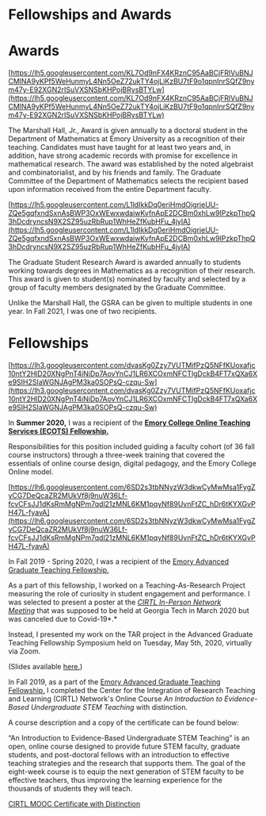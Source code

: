 # Fellowships and Awards

# **Awards**

[https://lh5.googleusercontent.com/KL7Od9nFX4KRznC95AaBCjFRlVuBNJCMlNA9yKPf5WeHunmyL4Nn5OeZ72ukTY4ojLiKzBU7tF9o1qpnInrSQfZ9nym47y-E92XGN2rISuVXSNSbKHPojBRysBTYLw](https://lh5.googleusercontent.com/KL7Od9nFX4KRznC95AaBCjFRlVuBNJCMlNA9yKPf5WeHunmyL4Nn5OeZ72ukTY4ojLiKzBU7tF9o1qpnInrSQfZ9nym47y-E92XGN2rISuVXSNSbKHPojBRysBTYLw)

The Marshall Hall, Jr., Award is given annually to a doctoral student in the Department of Mathematics at Emory University as a recognition of their teaching. Candidates must have taught for at least two years and, in addition, have strong academic records with promise for excellence in mathematical research. The award was established by the noted algebraist and combinatorialist, and by his friends and family. The Graduate Committee of the Department of Mathematics selects the recipient based upon information received from the entire Department faculty.

[https://lh5.googleusercontent.com/L1ldIkkDq0eriHmdOigrieUU-ZQe5gqfxndSxnAsBWP3OxWEwxwdaiwKvfnApE2DCBm0xhLw9IPzkpThpQ3hDcdryncsN9X2SZ95uzRbRup1WhHeZfKubHFu_4jyIA](https://lh5.googleusercontent.com/L1ldIkkDq0eriHmdOigrieUU-ZQe5gqfxndSxnAsBWP3OxWEwxwdaiwKvfnApE2DCBm0xhLw9IPzkpThpQ3hDcdryncsN9X2SZ95uzRbRup1WhHeZfKubHFu_4jyIA)

The Graduate Student Research Award is awarded annually to students working towards degrees in Mathematics as a recognition of their research. This award is given to student(s) nominated by faculty and selected by a group of faculty members designated by the Graduate Committee.

Unlike the Marshall Hall, the GSRA can be given to multiple students in one year. In Fall 2021, I was one of two recipients.

# **Fellowships**

[https://lh3.googleusercontent.com/dvasKg0Zzy7VUTMifPzQ5NFfKUoxafjc10ntY2HlD20XNgPnT4iNiDp7AovYnCJ1LR6XCOxmNFCTlgDckB4FT7xQXa6Xe9SIH2SIaWGNJAgPM3ka0SOPsQ-czqu-Sw](https://lh3.googleusercontent.com/dvasKg0Zzy7VUTMifPzQ5NFfKUoxafjc10ntY2HlD20XNgPnT4iNiDp7AovYnCJ1LR6XCOxmNFCTlgDckB4FT7xQXa6Xe9SIH2SIaWGNJAgPM3ka0SOPsQ-czqu-Sw)

In **Summer 2020,** I was a recipient of the **[Emory College Online Teaching Services (ECOTS) Fellowship.](http://www.google.com/url?q=http%3A%2F%2Fcollege.emory.edu%2Foisp%2Fremoteteaching%2Fecots%2Findex.html&sa=D&sntz=1&usg=AFQjCNFWAsumxFIdapbsactedBUTkvXaQQ)**

Responsibilities for this position included guiding a faculty cohort (of 36 fall course instructors) through a three-week training that covered the essentials of online course design, digital pedagogy, and the Emory College Online model.

[https://lh6.googleusercontent.com/6SD2s3tbNNyzW3dkwCyMwMsa1FygZyCG7DeQcaZR2MUkVf8j9nuW36Lf-fcvCFsJJ1dKsRmMgNPm7qdl21zMNL6KM1pqyNf89UvnFtZC_hDr6tKYXGvPH47L-fyavA](https://lh6.googleusercontent.com/6SD2s3tbNNyzW3dkwCyMwMsa1FygZyCG7DeQcaZR2MUkVf8j9nuW36Lf-fcvCFsJJ1dKsRmMgNPm7qdl21zMNL6KM1pqyNf89UvnFtZC_hDr6tKYXGvPH47L-fyavA)

In Fall 2019 - Spring 2020, I was a recipient of the [Emory Advanced Graduate Teaching Fellowship.](https://www.google.com/url?q=https%3A%2F%2Fnews.emory.edu%2Fstories%2F2019%2F02%2Fupress_aau_stem_grant%2Fcampus.html&sa=D&sntz=1&usg=AFQjCNEbUX0cCT5EeJyYAtLlbF_-lgNLMQ)

As a part of this fellowship, I worked on a Teaching-As-Research Project measuring the role of curiosity in student engagement and performance. I was selected to present a poster at the *[CIRTL In-Person Network Meeting](https://www.google.com/url?q=https%3A%2F%2Fsites.google.com%2Fwisc.edu%2Fcirtlspring2020%2Flogistics%3Fauthuser%3D0&sa=D&sntz=1&usg=AFQjCNEvCgts0eDjJfwqgI53EuOPo4Adog)* that was supposed to be held at Georgia Tech in March 2020 but was canceled due to Covid-19*.*

Instead, I presented my work on the TAR project in the Advanced Graduate Teaching Fellowship Symposium held on Tuesday, May 5th, 2020, virtually via Zoom.

(Slides available [here.](https://drive.google.com/file/d/1XKACd4T0IxE_b_2YWVI0wU2TsCkbK0I2/view?usp=sharing))

In Fall 2019, as a part of the [Emory Advanced Graduate Teaching Fellowship.](https://www.google.com/url?q=https%3A%2F%2Fnews.emory.edu%2Fstories%2F2019%2F02%2Fupress_aau_stem_grant%2Fcampus.html&sa=D&sntz=1&usg=AFQjCNEbUX0cCT5EeJyYAtLlbF_-lgNLMQ) I completed the Center for the Integration of Research Teaching and Learning (CIRTL) Network's Online Course *An Introduction to Evidence-Based Undergraduate STEM Teaching* with distinction.

A course description and a copy of the certificate can be found below:

“An Introduction to Evidence-Based Undergraduate STEM Teaching” is an open, online course designed to provide future STEM faculty, graduate students, and post-doctoral fellows with an introduction to effective teaching strategies and the research that supports them. The goal of the eight-week course is to equip the next generation of STEM faculty to be effective teachers, thus improving the learning experience for the thousands of students they will teach.

[CIRTL MOOC Certificate with Distinction](https://www.google.com/url?q=https%3A%2F%2Fwww.dropbox.com%2Fs%2Fy71fc2six8xuq33%2FKhaqan_CIRTL%2520Completion%2520Fall%2520201960.pdf%3Fdl%3D0&sa=D&sntz=1&usg=AFQjCNFqkMKPJhvjrdf-koHT6zVH6_MNKQ)